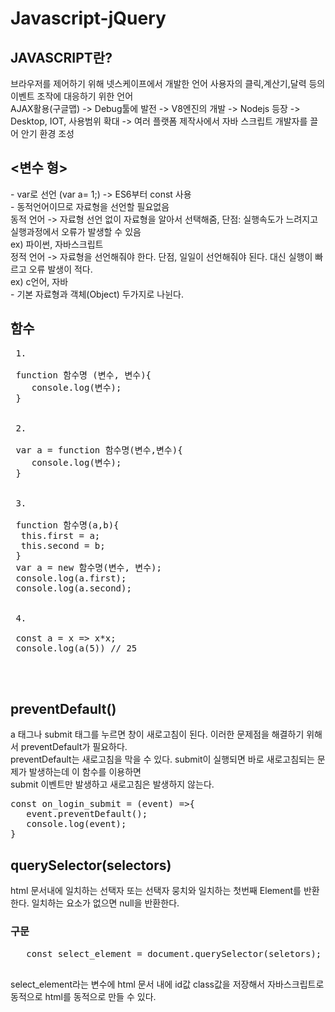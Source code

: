 # Javascript-jQuery

<h2>JAVASCRIPT란?</h2>
<p>브라우저를 제어하기 위해 넷스케이프에서 개발한 언어 사용자의 클릭,계산기,달력 등의 이벤트 조작에 대응하기 위한 언어</br> AJAX활용(구글맵) -> Debug툴에 발전 -> V8엔진의 개발 -> Nodejs 등장 -> Desktop, IOT, 사용범위 확대 -> 여러 플랫폼 제작사에서 자바 스크립트 개발자를 끌어 안기 환경 조성</br></p>

<h2><변수 형></h2>
<p>  
- var로 선언 (var a= 1;) -> ES6부터 const 사용</br>
- 동적언어이므로 자료형을 선언할 필요없음</br>
동적 언어 -> 자료형 선언 없이 자료형을 알아서 선택해줌, 단점: 실행속도가 느려지고 실행과정에서 오류가 발생할 수 있음 </br>
ex) 파이썬, 자바스크립트</br>
정적 언어 -> 자료형을 선언해줘야 한다. 단점, 일일이 선언해줘야 된다. 대신 실행이 빠르고 오류 발생이 적다.</br>
ex) c언어, 자바</br>
- 기본 자료형과 객체(Object) 두가지로 나뉜다.</br>
</p>

<h2>함수</h2>

<pre>
 1. </br>
 function 함수명 (변수, 변수){
    console.log(변수);
 }
 </br>
 2.</br>
 var a = function 함수명(변수,변수){
    console.log(변수);
 }
 </br>
 3.</br>
 function 함수명(a,b){
  this.first = a;
  this.second = b;
 }
 var a = new 함수명(변수, 변수);
 console.log(a.first);
 console.log(a.second);
 </br>
 4.</br>
 const a = x => x*x;
 console.log(a(5)) // 25
 
 

</pre>

<h2>preventDefault() </h2>
<p>
a 태그나 submit 태그를 누르면 창이 새로고침이 된다. 이러한 문제점을 해결하기 위해서 preventDefault가 필요하다.</br>
preventDefault는 새로고침을 막을 수 있다. submit이 실행되면 바로 새로고침되는 문제가 발생하는데 이 함수를 이용하면</br>
submit 이벤트만 발생하고 새로고침은 발생하지 않는다.</br>
<pre>
const on_login_submit = (event) =>{
   event.preventDefault();
   console.log(event);
}
</pre>
<h2>querySelector(selectors)</h2>
 <p>
  html 문서내에 일치하는 선택자 또는 선택자 뭉치와 일치하는 첫번째 Element를 반환한다. 일치하는 요소가 없으면  null을 반환한다.
  <h3>구문</h3>
  <pre>
   const select_element = document.querySelector(seletors);
  </pre>
  
  select_element라는 변수에 html 문서 내에 id값 class값을 저장해서 자바스크립트로 동적으로 html를 동적으로 만들 수 있다.</br> 
 </p>
